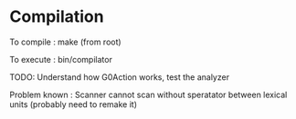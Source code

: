 # Compilation

To compile : make (from root)

To execute : bin/compilator

TODO: Understand how G0Action works, test the analyzer

Problem known : Scanner cannot scan without speratator between lexical units (probably need to remake it)